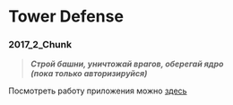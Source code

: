 # Tower Defense
### 2017_2_Chunk

> ***Строй башни, уничтожай врагов, оберегай ядро<br>
> (пока только авторизируйся)***

Посмотреть работу приложения можно [здесь](https://tower-defense.herokuapp.com/auth.html)
